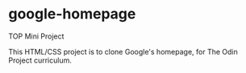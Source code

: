 # google-homepage
TOP Mini Project

This HTML/CSS project is to clone Google's homepage, for The Odin Project curriculum.